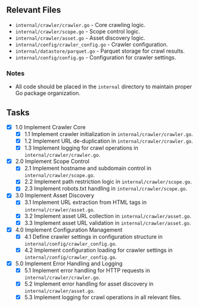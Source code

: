 ## Relevant Files

- `internal/crawler/crawler.go` - Core crawling logic.
- `internal/crawler/scope.go` - Scope control logic.
- `internal/crawler/asset.go` - Asset discovery logic.
- `internal/config/crawler_config.go` - Crawler configuration.
- `internal/datastore/parquet.go` - Parquet storage for crawl results.
- `internal/config/config.go` - Configuration for crawler settings.

### Notes

- All code should be placed in the `internal` directory to maintain proper Go package organization.

## Tasks

- [x] 1.0 Implement Crawler Core
  - [x] 1.1 Implement crawler initialization in `internal/crawler/crawler.go`.
  - [x] 1.2 Implement URL de-duplication in `internal/crawler/crawler.go`.
  - [x] 1.3 Implement logging for crawl operations in `internal/crawler/crawler.go`.
- [x] 2.0 Implement Scope Control
  - [x] 2.1 Implement hostname and subdomain control in `internal/crawler/scope.go`.
  - [x] 2.2 Implement path restriction logic in `internal/crawler/scope.go`.
  - [x] 2.3 Implement robots.txt handling in `internal/crawler/scope.go`.
- [x] 3.0 Implement Asset Discovery
  - [x] 3.1 Implement URL extraction from HTML tags in `internal/crawler/asset.go`.
  - [x] 3.2 Implement asset URL collection in `internal/crawler/asset.go`.
  - [x] 3.3 Implement asset URL validation in `internal/crawler/asset.go`.
- [x] 4.0 Implement Configuration Management
  - [x] 4.1 Define crawler settings in configuration structure in `internal/config/crawler_config.go`.
  - [x] 4.2 Implement configuration loading for crawler settings in `internal/config/crawler_config.go`.
- [x] 5.0 Implement Error Handling and Logging
  - [x] 5.1 Implement error handling for HTTP requests in `internal/crawler/crawler.go`.
  - [x] 5.2 Implement error handling for asset discovery in `internal/crawler/asset.go`.
  - [x] 5.3 Implement logging for crawl operations in all relevant files. 